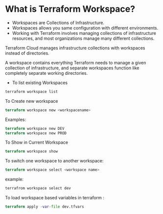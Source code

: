 # What is Terraform Workspace?

* Workspaces are Collections of Infrastructure.
* Workspaces allows you same configuration with different environments.
* Working with Terraform involves managing collections of infrastructure resources, and most organizations manage many different collections.

Terraform Cloud manages infrastructure collections with workspaces instead of directories.

A workspace contains everything Terraform needs to manage a given collection of infrastructure, and separate workspaces function like completely separate working directories.

* To list existing Workspaces

```bash
terraform workspace list
```

To Create new workspace

```terraform
terraform workspace new <workspacename>
```

Examples:

```terraform
terraform workspace new DEV
terraform workspace new PROD
```

To Show in Current Workspace

```terraform
terraform workspace show
```

To switch one workspace to another workspace:

```terraform
terraform workspace select <workspace name>
```

example:

```terraform
terrafrom workspace select dev
```

To load workspace based variables in terraform :

```terraform
terraform apply -var-file dev.tfvars
```
